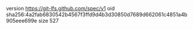 version https://git-lfs.github.com/spec/v1
oid sha256:4a2fab6830542b4567f3ffd9d4b3d30850d7689d662061c4851a4b905eee699e
size 527
